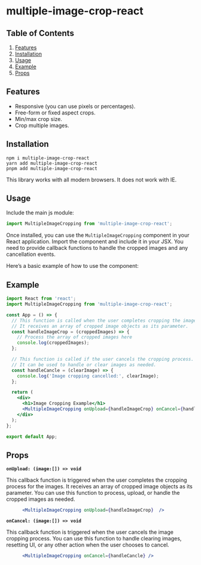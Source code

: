 # multiple-image-crop-react


## Table of Contents

1. [Features](#features)
2. [Installation](#installation)
3. [Usage](#usage)
4. [Example](#example)
6. [Props](#props)


## Features

- Responsive (you can use pixels or percentages).
- Free-form or fixed aspect crops.
- Min/max crop size.
- Crop multiple images.

## Installation

```
npm i multiple-image-crop-react
yarn add multiple-image-crop-react
pnpm add multiple-image-crop-react
```

This library works with all modern browsers. It does not work with IE.

## Usage

Include the main js module:

```js
import MultipleImageCropping from 'multiple-image-crop-react';

```

Once installed, you can use the `MultipleImageCropping` component in your React application. Import the component and include it in your JSX. You need to provide callback functions to handle the cropped images and any cancellation events.

Here’s a basic example of how to use the component:


## Example


```jsx
import React from 'react';
import MultipleImageCropping from 'multiple-image-crop-react';

const App = () => {
  // This function is called when the user completes cropping the images.
  // It receives an array of cropped image objects as its parameter.
  const handleImageCrop = (croppedImages) => {
    // Process the array of cropped images here
    console.log(croppedImages);
  };

  // This function is called if the user cancels the cropping process.
  // It can be used to handle or clear images as needed.
  const handleCancle = (clearImage) => {
    console.log('Image cropping cancelled:', clearImage);
  };

  return (
    <div>
      <h1>Image Cropping Example</h1>
      <MultipleImageCropping onUpload={handleImageCrop} onCancel={handleCancle} />
    </div>
  );
};

export default App;

```

## Props


**`onUpload: (image:[]) => void`**

This callback function is triggered when the user completes the cropping process for the images. It receives an array of cropped image objects as its parameter. You can use this function to process, upload, or handle the cropped images as needed.

```jsx
      <MultipleImageCropping onUpload={handleImageCrop}  />
```

**`onCancel: (image:[]) => void`**

This callback function is triggered when the user cancels the image cropping process. You can use this function to handle clearing images, resetting UI, or any other action when the user chooses to cancel.

```jsx
      <MultipleImageCropping onCancel={handleCancle} />
```

  